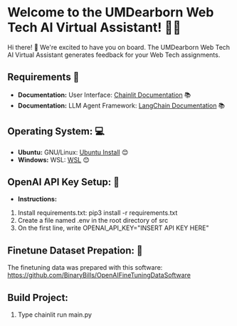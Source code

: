 # Welcome to the UMDearborn Web Tech AI Virtual Assistant! 🚀🤖

Hi there! 👋 We're excited to have you on board. The UMDearborn Web Tech AI Virtual Assistant generates feedback for your Web Tech assignments.

## Requirements  🔗

- **Documentation:** User Interface: [Chainlit Documentation](https://docs.chainlit.io) 📚
- **Documentation:** LLM Agent Framework: [LangChain Documentation](https://python.langchain.com/docs/get_started/introduction) 📚

## Operating System:  💻

- **Ubuntu:** GNU/Linux: [Ubuntu Install](https://ubuntu.com/download/desktop) 😊
- **Windows:** WSL: [WSL](https://ubuntu.com/wsl) 😊

## OpenAI API Key Setup:  🔑
- **Instructions:** 
1) Install requirements.txt: pip3 install -r requirements.txt 
2) Create a file named .env in the root directory of src
3) On the first line, write OPENAI_API_KEY="INSERT API KEY HERE"

## Finetune Dataset Prepation:  🔑
The finetuning data was prepared with this software: https://github.com/BinaryBills/OpenAIFineTuningDataSoftware

## Build Project: 
1) Type chainlit run main.py


